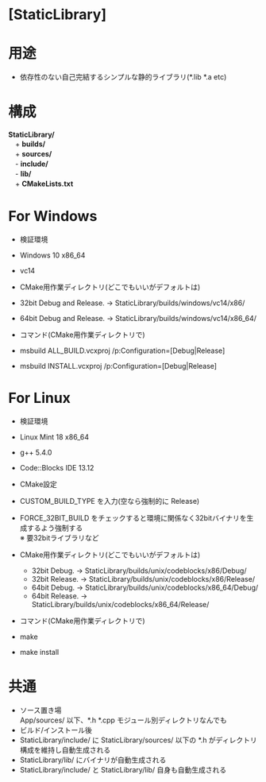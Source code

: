 [StaticLibrary]
===============

# 用途

+ 依存性のない自己完結するシンプルな静的ライブラリ(\*.lib \*.a etc)  

# 構成

**StaticLibrary/**  
　+ **builds/**  
　+ **sources/**  
　- **include/**  
　- **lib/**  
　+ **CMakeLists.txt**  

# For Windows
+ 検証環境  
 + Windows 10 x86_64
 + vc14  


+ CMake用作業ディレクトリ(どこでもいいがデフォルトは)
 + 32bit Debug and Release. → StaticLibrary/builds/windows/vc14/x86/  
 + 64bit Debug and Release. → StaticLibrary/builds/windows/vc14/x86_64/  


+ コマンド(CMake用作業ディレクトリで)  
 + msbuild ALL_BUILD.vcxproj /p:Configuration=[Debug|Release]  
 + msbuild INSTALL.vcxproj /p:Configuration=[Debug|Release]  

# For Linux
+ 検証環境  
 + Linux Mint 18 x86_64
 + g++ 5.4.0
 + Code::Blocks IDE 13.12


+ CMake設定  
 + CUSTOM_BUILD_TYPE を入力(空なら強制的に Release)  
 + FORCE_32BIT_BUILD をチェックすると環境に関係なく32bitバイナリを生成するよう強制する  
   ※ 要32bitライブラリなど


+ CMake用作業ディレクトリ(どこでもいいがデフォルトは)  
  + 32bit Debug. → StaticLibrary/builds/unix/codeblocks/x86/Debug/  
  + 32bit Release. → StaticLibrary/builds/unix/codeblocks/x86/Release/  
  + 64bit Debug. → StaticLibrary/builds/unix/codeblocks/x86_64/Debug/  
  + 64bit Release. → StaticLibrary/builds/unix/codeblocks/x86_64/Release/  


+ コマンド(CMake用作業ディレクトリで)  
 + make
 + make install

# 共通
+ ソース置き場  
  App/sources/ 以下、\*.h \*.cpp モジュール別ディレクトリなんでも  
+ ビルド/インストール後
 + StaticLibrary/include/ に StaticLibrary/sources/ 以下の \*.h がディレクトリ構成を維持し自動生成される  
 + StaticLibrary/lib/ にバイナリが自動生成される  
 + StaticLibrary/include/ と StaticLibrary/lib/ 自身も自動生成される  
